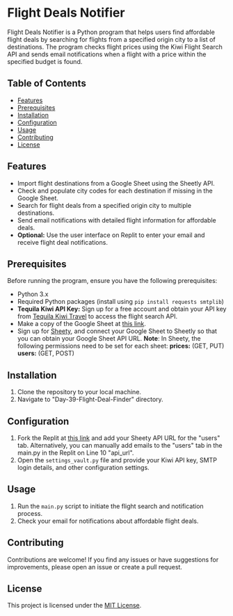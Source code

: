 # Flight Deals Notifier

Flight Deals Notifier is a Python program that helps users find affordable flight deals by searching for flights from a specified origin city to a list of destinations. The program checks flight prices using the Kiwi Flight Search API and sends email notifications when a flight with a price within the specified budget is found.

## Table of Contents
- [Features](#features)
- [Prerequisites](#prerequisites)
- [Installation](#installation)
- [Configuration](#configuration)
- [Usage](#usage)
- [Contributing](#contributing)
- [License](#license)

## Features
- Import flight destinations from a Google Sheet using the Sheetly API.
- Check and populate city codes for each destination if missing in the Google Sheet.
- Search for flight deals from a specified origin city to multiple destinations.
- Send email notifications with detailed flight information for affordable deals.
- **Optional:** Use the user interface on Replit to enter your email and receive flight deal notifications.

## Prerequisites
Before running the program, ensure you have the following prerequisites:

- Python 3.x
- Required Python packages (install using `pip install requests smtplib`)
- **Tequila Kiwi API Key:** Sign up for a free account and obtain your API key from [Tequila Kiwi Travel](https://tequila.kiwi.com/) to access the flight search API.
- Make a copy of the Google Sheet at [this link](https://docs.google.com/spreadsheets/d/1WPZ0_el4qXyjfwq1iZ0W3oEzK0RT5UbyyedOGXrmPJo/edit?usp=sharing).
- Sign up for [Sheety](https://sheety.io/), and connect your Google Sheet to Sheetly so that you can obtain your Google Sheet API URL. **Note**: In Sheety, the following permissions need to be set for each sheet: **prices:** (GET, PUT) **users:** (GET, POST) 



## Installation
1. Clone the repository to your local machine.
2. Navigate to "Day-39-Flight-Deal-Finder" directory.

## Configuration
1.  Fork the Replit at [this link](https://replit.com/@AshtonJordan2/Day-40-Flight-Club#main.py) and add your Sheety API URL for the "users" tab. Alternatively, you can manually add emails to the "users" tab in the main.py in the Replit on Line 10 "api_url".
2. Open the `settings_vault.py` file and provide your Kiwi API key, SMTP login details, and other configuration settings.

## Usage
1. Run the `main.py` script to initiate the flight search and notification process.
2. Check your email for notifications about affordable flight deals.

## Contributing
Contributions are welcome! If you find any issues or have suggestions for improvements, please open an issue or create a pull request.

## License
This project is licensed under the [MIT License](LICENSE).
